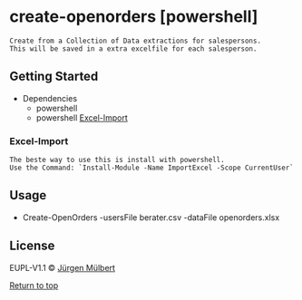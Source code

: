 # create-openorders [powershell]
    Create from a Collection of Data extractions for salespersons.
    This will be saved in a extra excelfile for each salesperson.
## Getting Started
 - Dependencies
    - powershell 
    - powershell [Excel-Import](https://github.com/dfinke/ImportExcel)

### Excel-Import
    The beste way to use this is install with powershell.
    Use the Command: `Install-Module -Name ImportExcel -Scope CurrentUser`


## Usage
 - Create-OpenOrders -usersFile berater.csv -dataFile openorders.xlsx

        
## License

EUPL-V1.1 © [Jürgen Mülbert](https:/github.com/jmuelbert/create-openorders)

[Return to top](#top)

